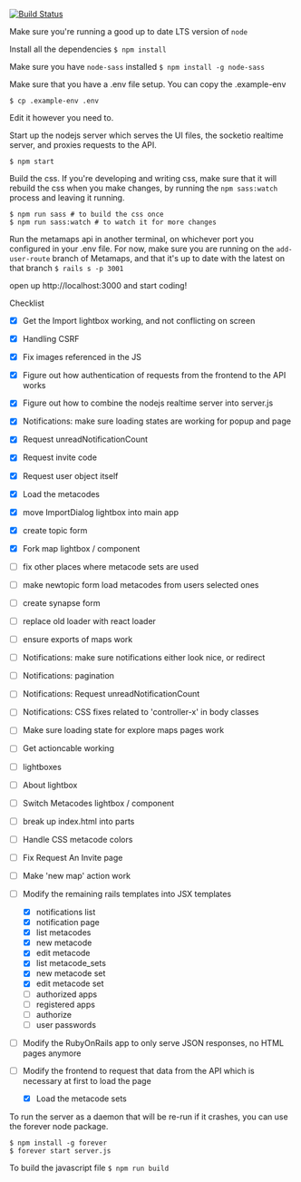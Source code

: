 [![Build Status](https://travis-ci.org/metamaps/metamaps-ui.svg?branch=master)](https://travis-ci.org/metamaps/metamaps-ui)

Make sure you're running a good up to date LTS version of `node`

Install all the dependencies
`$ npm install`

Make sure you have `node-sass` installed
`$ npm install -g node-sass`

Make sure that you have a .env file setup. You can copy the .example-env
```
$ cp .example-env .env
```
Edit it however you need to.

Start up the nodejs server which serves the UI files, the socketio realtime server, and proxies requests to the API.
```
$ npm start
```

Build the css. If you're developing and writing css, make sure that it will rebuild the css when you make changes, by running the `npm sass:watch` process and leaving it running.
```
$ npm run sass # to build the css once
$ npm run sass:watch # to watch it for more changes
```

Run the metamaps api in another terminal, on whichever port you configured in your .env file.
For now, make sure you are running on the `add-user-route` branch of Metamaps, and that it's up to date with the latest on that branch
`$ rails s -p 3001`

open up http://localhost:3000 and start coding!

Checklist
- [x] Get the Import lightbox working, and not conflicting on screen
- [x] Handling CSRF
- [x] Fix images referenced in the JS
- [x] Figure out how authentication of requests from the frontend to the API works
- [x] Figure out how to combine the nodejs realtime server into server.js
- [x] Notifications: make sure loading states are working for popup and page
- [x] Request unreadNotificationCount
- [x] Request invite code
- [x] Request user object itself
- [x] Load the metacodes
- [x] move ImportDialog lightbox into main app
- [x] create topic form
- [x] Fork map lightbox / component

- [ ] fix other places where metacode sets are used
- [ ] make newtopic form load metacodes from users selected ones
- [ ] create synapse form
- [ ] replace old loader with react loader
- [ ] ensure exports of maps work
- [ ] Notifications: make sure notifications either look nice, or redirect
- [ ] Notifications: pagination
- [ ] Notifications: Request unreadNotificationCount
- [ ] Notifications: CSS fixes related to 'controller-x' in body classes
- [ ] Make sure loading state for explore maps pages work
- [ ] Get actioncable working
- [ ] lightboxes
- [ ] About lightbox
- [ ] Switch Metacodes lightbox / component
- [ ] break up index.html into parts
- [ ] Handle CSS metacode colors
- [ ] Fix Request An Invite page
- [ ] Make 'new map' action work
- [ ] Modify the remaining rails templates into JSX templates
  - [x] notifications list
  - [x] notification page
  - [x] list metacodes
  - [x] new metacode
  - [x] edit metacode
  - [x] list metacode_sets
  - [x] new metacode set
  - [x] edit metacode set
  - [ ] authorized apps
  - [ ] registered apps
  - [ ] authorize
  - [ ] user passwords
- [ ] Modify the RubyOnRails app to only serve JSON responses, no HTML pages anymore
- [ ] Modify the frontend to request that data from the API which is necessary at first to load the page
  - [x] Load the metacode sets

To run the server as a daemon that will be re-run if it crashes, you can
use the forever node package.
```
$ npm install -g forever
$ forever start server.js
```

To build the javascript file
`$ npm run build`